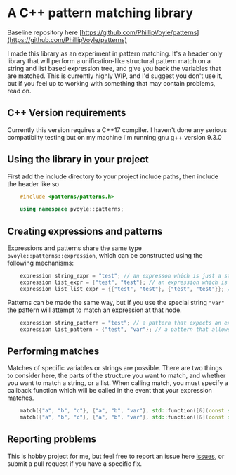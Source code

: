 # A C++ pattern matching library

Baseline repository here [https://github.com/PhillipVoyle/patterns](https://github.com/PhillipVoyle/patterns)

I made this library as an experiment in pattern matching. It's a header only library that will perform a unification-like structural pattern match on a string and list based expression tree, and give you back the variables that are matched. This is currently highly WIP, and I'd suggest you don't use it, but if you feel up to working with something that may contain problems, read on.

## C++ Version requirements
Currently this version requires a C++17 compiler. I haven't done any serious compatibilty testing but on my machine I'm running gnu g++ version 9.3.0

## Using the library in your project
First add the include directory to your project include paths, then include the header like so


```cpp
    #include <patterns/patterns.h>

    using namespace pvoyle::patterns;

```

## Creating expressions and patterns
Expressions and patterns share the same type `pvoyle::patterns::expression`, which can be constructed using the following mechanisms:

```cpp
    expression string_expr = "test"; // an expresson which is just a string
    expression list_expr = {"test", "test"}; // an expression which is a list containing two strings
    expression list_list_expr = {{"test", "test"}, {"test", "test"}}; // A more complicated list
```

Patterns can be made the same way, but if you use the special string `"var"` the pattern will attempt to match an expression at that node.

```cpp
    expression string_pattern = "test"; // a pattern that expects an exact match
    expression list_pattern = {"test", "var"}; // a pattern that allows one variable
```

## Performing matches
Matches of specific variables or strings are possible. There are two things to consider here, the parts of the structure you want to match, and whether you want to match a string, or a list. When calling match, you must specify a callback function which will be called in the event that your expression matches.

```cpp
    match({"a", "b", "c"}, {"a", "b", "var"}, std::function([&](const std::string& s) { std::cout << s << std::endl;})); //prints "c"
    match({"a", "b", "c"}, {"a", "b", "var"}, std::function([&](const std::vector<expression>& e) {})); //does not match

```

## Reporting problems
This is hobby project for me, but feel free to report an issue here [issues](https://github.com/PhillipVoyle/patterns/issues), or submit a pull request if you have a specific fix.




